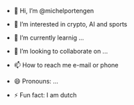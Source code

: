 - 👋 Hi, I’m @michelportengen
- 👀 I’m interested in crypto, AI and sports
- 🌱 I’m currently learnig ...
- 💞️ I’m looking to collaborate on ...
- 📫 How to reach me e-mail or phone

- 😄 Pronouns: ...
- ⚡ Fun fact: I am dutch


<!---
michelportengen/michelportengen is a ✨ special ✨ repository because its `README.md` (this file) appears on your GitHub profile.
You can click the Preview link to take a look at your changes.
--->
